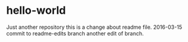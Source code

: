 # hello-world
Just another repository
this is a change about readme file.
2016-03-15
commit to readme-edits branch
another edit of branch.
